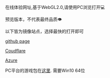 在线体验网址,基于WebGL2.0,请使用PC浏览打开:computer:

预览版本，不代表最终品质:eye:

以下皆为镜像站点，选择最快的打开即可

[github page](https://arnoliudaxia.github.io/CYArrowExperiment/)

[Coudflare](https://cyarrowexperiment.pages.dev/)

[Azure](https://brave-sea-076f76800.1.azurestaticapps.net/)

PC平台的游戏包在[这里](https://fileshare.liuyf7.top/d/%E5%9B%BA%E4%BB%B6%E5%8C%85/BuildCYarrow.zip). 需要Win10 64位
